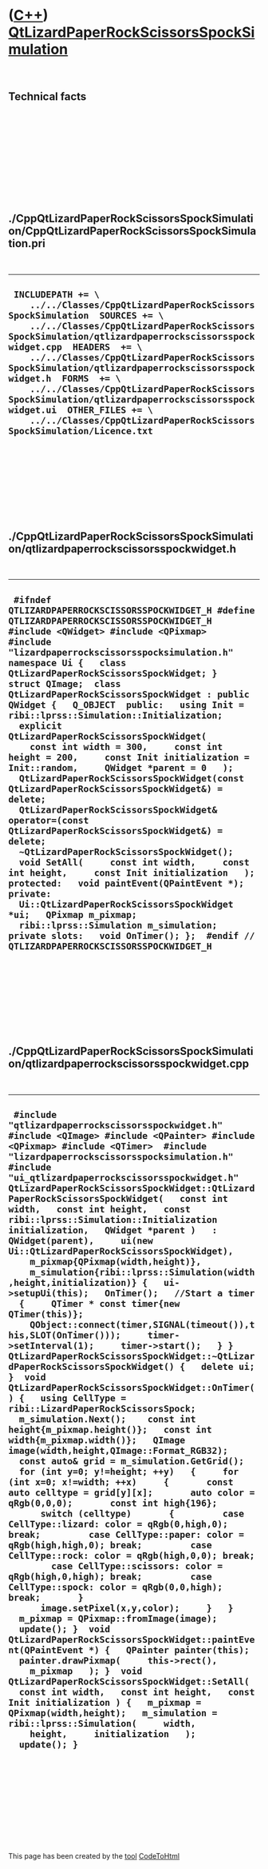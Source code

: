 



 

 

 

 

 

([C++](Cpp.md)) [QtLizardPaperRockScissorsSpockSimulation](CppQtLizardPaperRockScissorsSpockSimulation.md)
============================================================================================================

 

Technical facts
---------------

 

 

 

 

 

 

./CppQtLizardPaperRockScissorsSpockSimulation/CppQtLizardPaperRockScissorsSpockSimulation.pri
---------------------------------------------------------------------------------------------

 

  -------------------------------------------------------------------------------------------------------------------------------------------------------------------------------------------------------------------------------------------------------------------------------------------------------------------------------------------------------------------------------------------------------------------------------------------------------------------------------------------------------------------------------------------
  ` INCLUDEPATH += \     ../../Classes/CppQtLizardPaperRockScissorsSpockSimulation  SOURCES += \     ../../Classes/CppQtLizardPaperRockScissorsSpockSimulation/qtlizardpaperrockscissorsspockwidget.cpp  HEADERS  += \     ../../Classes/CppQtLizardPaperRockScissorsSpockSimulation/qtlizardpaperrockscissorsspockwidget.h  FORMS  += \     ../../Classes/CppQtLizardPaperRockScissorsSpockSimulation/qtlizardpaperrockscissorsspockwidget.ui  OTHER_FILES += \     ../../Classes/CppQtLizardPaperRockScissorsSpockSimulation/Licence.txt`
  -------------------------------------------------------------------------------------------------------------------------------------------------------------------------------------------------------------------------------------------------------------------------------------------------------------------------------------------------------------------------------------------------------------------------------------------------------------------------------------------------------------------------------------------

 

 

 

 

 

./CppQtLizardPaperRockScissorsSpockSimulation/qtlizardpaperrockscissorsspockwidget.h
------------------------------------------------------------------------------------

 

  -----------------------------------------------------------------------------------------------------------------------------------------------------------------------------------------------------------------------------------------------------------------------------------------------------------------------------------------------------------------------------------------------------------------------------------------------------------------------------------------------------------------------------------------------------------------------------------------------------------------------------------------------------------------------------------------------------------------------------------------------------------------------------------------------------------------------------------------------------------------------------------------------------------------------------------------------------------------------------------------------------------------------------------------------------------------------------------------------------------------------------------------------------------------------------------------------------------------------
  ` #ifndef QTLIZARDPAPERROCKSCISSORSSPOCKWIDGET_H #define QTLIZARDPAPERROCKSCISSORSSPOCKWIDGET_H  #include <QWidget> #include <QPixmap>  #include "lizardpaperrockscissorsspocksimulation.h"  namespace Ui {   class QtLizardPaperRockScissorsSpockWidget; }  struct QImage;  class QtLizardPaperRockScissorsSpockWidget : public QWidget {   Q_OBJECT  public:   using Init = ribi::lprss::Simulation::Initialization;    explicit QtLizardPaperRockScissorsSpockWidget(     const int width = 300,     const int height = 200,     const Init initialization = Init::random,     QWidget *parent = 0   );   QtLizardPaperRockScissorsSpockWidget(const QtLizardPaperRockScissorsSpockWidget&) = delete;   QtLizardPaperRockScissorsSpockWidget& operator=(const QtLizardPaperRockScissorsSpockWidget&) = delete;   ~QtLizardPaperRockScissorsSpockWidget();    void SetAll(     const int width,     const int height,     const Init initialization   );  protected:   void paintEvent(QPaintEvent *); private:   Ui::QtLizardPaperRockScissorsSpockWidget *ui;   QPixmap m_pixmap;   ribi::lprss::Simulation m_simulation;  private slots:   void OnTimer(); };  #endif // QTLIZARDPAPERROCKSCISSORSSPOCKWIDGET_H`
  -----------------------------------------------------------------------------------------------------------------------------------------------------------------------------------------------------------------------------------------------------------------------------------------------------------------------------------------------------------------------------------------------------------------------------------------------------------------------------------------------------------------------------------------------------------------------------------------------------------------------------------------------------------------------------------------------------------------------------------------------------------------------------------------------------------------------------------------------------------------------------------------------------------------------------------------------------------------------------------------------------------------------------------------------------------------------------------------------------------------------------------------------------------------------------------------------------------------------

 

 

 

 

 

./CppQtLizardPaperRockScissorsSpockSimulation/qtlizardpaperrockscissorsspockwidget.cpp
--------------------------------------------------------------------------------------

 

  -----------------------------------------------------------------------------------------------------------------------------------------------------------------------------------------------------------------------------------------------------------------------------------------------------------------------------------------------------------------------------------------------------------------------------------------------------------------------------------------------------------------------------------------------------------------------------------------------------------------------------------------------------------------------------------------------------------------------------------------------------------------------------------------------------------------------------------------------------------------------------------------------------------------------------------------------------------------------------------------------------------------------------------------------------------------------------------------------------------------------------------------------------------------------------------------------------------------------------------------------------------------------------------------------------------------------------------------------------------------------------------------------------------------------------------------------------------------------------------------------------------------------------------------------------------------------------------------------------------------------------------------------------------------------------------------------------------------------------------------------------------------------------------------------------------------------------------------------------------------------------------------------------------------------------------------------------------------------------------------------------------------------------------------------------------------------------------------------------------------------------------------------------------------------------------------------------------------------------------------------------------------------------------------------------------------------------------------------------------------------------------
  ` #include "qtlizardpaperrockscissorsspockwidget.h"  #include <QImage> #include <QPainter> #include <QPixmap> #include <QTimer>  #include "lizardpaperrockscissorsspocksimulation.h" #include "ui_qtlizardpaperrockscissorsspockwidget.h"  QtLizardPaperRockScissorsSpockWidget::QtLizardPaperRockScissorsSpockWidget(   const int width,   const int height,   const ribi::lprss::Simulation::Initialization initialization,   QWidget *parent )   : QWidget(parent),     ui(new Ui::QtLizardPaperRockScissorsSpockWidget),     m_pixmap{QPixmap(width,height)},     m_simulation{ribi::lprss::Simulation(width,height,initialization)} {   ui->setupUi(this);   OnTimer();   //Start a timer   {     QTimer * const timer{new QTimer(this)};     QObject::connect(timer,SIGNAL(timeout()),this,SLOT(OnTimer()));     timer->setInterval(1);     timer->start();   } }  QtLizardPaperRockScissorsSpockWidget::~QtLizardPaperRockScissorsSpockWidget() {   delete ui; }  void QtLizardPaperRockScissorsSpockWidget::OnTimer() {   using CellType = ribi::LizardPaperRockScissorsSpock;    m_simulation.Next();    const int height{m_pixmap.height()};   const int width{m_pixmap.width()};   QImage image(width,height,QImage::Format_RGB32);   const auto& grid = m_simulation.GetGrid();   for (int y=0; y!=height; ++y)   {     for (int x=0; x!=width; ++x)     {       const auto celltype = grid[y][x];       auto color = qRgb(0,0,0);       const int high{196};       switch (celltype)       {         case CellType::lizard: color = qRgb(0,high,0); break;         case CellType::paper: color = qRgb(high,high,0); break;         case CellType::rock: color = qRgb(high,0,0); break;         case CellType::scissors: color = qRgb(high,0,high); break;         case CellType::spock: color = qRgb(0,0,high); break;       }       image.setPixel(x,y,color);     }   }   m_pixmap = QPixmap::fromImage(image);   update(); }  void QtLizardPaperRockScissorsSpockWidget::paintEvent(QPaintEvent *) {   QPainter painter(this);   painter.drawPixmap(     this->rect(),     m_pixmap   ); }  void QtLizardPaperRockScissorsSpockWidget::SetAll(   const int width,   const int height,   const Init initialization ) {   m_pixmap = QPixmap(width,height);   m_simulation = ribi::lprss::Simulation(     width,     height,     initialization   );   update(); }`
  -----------------------------------------------------------------------------------------------------------------------------------------------------------------------------------------------------------------------------------------------------------------------------------------------------------------------------------------------------------------------------------------------------------------------------------------------------------------------------------------------------------------------------------------------------------------------------------------------------------------------------------------------------------------------------------------------------------------------------------------------------------------------------------------------------------------------------------------------------------------------------------------------------------------------------------------------------------------------------------------------------------------------------------------------------------------------------------------------------------------------------------------------------------------------------------------------------------------------------------------------------------------------------------------------------------------------------------------------------------------------------------------------------------------------------------------------------------------------------------------------------------------------------------------------------------------------------------------------------------------------------------------------------------------------------------------------------------------------------------------------------------------------------------------------------------------------------------------------------------------------------------------------------------------------------------------------------------------------------------------------------------------------------------------------------------------------------------------------------------------------------------------------------------------------------------------------------------------------------------------------------------------------------------------------------------------------------------------------------------------------------------

 

 

 

 

 





 




This page has been created by the [tool](Tools.md)
[CodeToHtml](ToolCodeToHtml.md)
